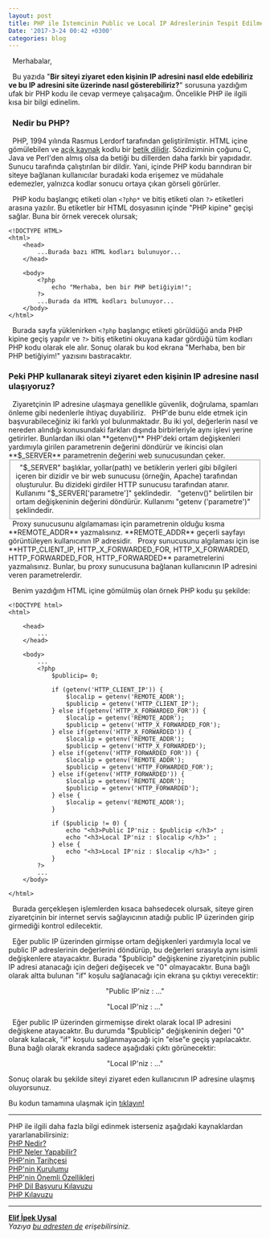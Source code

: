 ```yaml
---
layout: post
title: PHP ile İstemcinin Public ve Local IP Adreslerinin Tespit Edilmesi
Date: '2017-3-24 00:42 +0300'
categories: blog
---
```


&nbsp; Merhabalar,  
  
&nbsp; Bu yazıda "**Bir siteyi ziyaret eden kişinin IP adresini nasıl elde edebiliriz ve bu IP adresini site üzerinde nasıl gösterebiliriz?**" sorusuna yazdığım ufak bir PHP kodu ile cevap vermeye çalışacağım. Öncelikle PHP ile ilgili kısa bir bilgi edinelim.  
  
<h3> &nbsp; Nedir bu PHP? </h3>

&nbsp; PHP, 1994 yılında Rasmus Lerdorf tarafından geliştirilmiştir. HTML içine gömülebilen ve [açık kaynak](https://tr.wikipedia.org/wiki/A%C3%A7%C4%B1k_kaynak) kodlu bir [betik dilidir](https://tr.wikipedia.org/wiki/Betik_dili). Sözdiziminin çoğunu C, Java ve Perl'den almış olsa da betiği bu dillerden daha farklı bir yapıdadır. Sunucu tarafında çalıştırılan bir dildir. Yani, içinde PHP kodu barındıran bir siteye bağlanan kullanıcılar buradaki koda erişemez ve müdahale edemezler, yalnızca kodlar sonucu ortaya çıkan görseli görürler.    
  
  &nbsp;  PHP kodu başlangıç etiketi olan `<?php*` ve bitiş etiketi olan `?>` etiketleri arasına yazılır. Bu etiketler bir HTML dosyasının içinde "PHP kipine" geçişi sağlar. Buna bir örnek verecek olursak;  
  
```
<!DOCTYPE HTML>
<html>
    <head>
        ...Burada bazı HTML kodları bulunuyor...
    </head>

    <body>
        <?php 
            echo "Merhaba, ben bir PHP betiğiyim!";
        ?>
        ...Burada da HTML kodları bulunuyor...
    </body>
</html>

```
  
&nbsp; Burada sayfa yüklenirken `<?php` başlangıç etiketi görüldüğü anda PHP kipine geçiş yapılır ve `?>` bitiş etiketini okuyana kadar gördüğü tüm kodları PHP kodu olarak ele alır. Sonuç olarak bu kod ekrana "Merhaba, ben bir PHP betiğiyim!" yazısını bastıracaktır.  
  
<h3>Peki PHP kullanarak siteyi ziyaret eden kişinin IP adresine nasıl ulaşıyoruz?</h3>
&nbsp; Ziyaretçinin IP adresine ulaşmaya genellikle güvenlik, doğrulama, spamları önleme gibi nedenlerle ihtiyaç duyabiliriz.  
&nbsp; PHP'de bunu elde etmek için başvurabileceğiniz iki farklı yol bulunmaktadır. Bu iki yol, değerlerin nasıl ve nereden alındığı konusundaki farkları dışında birbirleriyle aynı işlevi yerine getirirler. Bunlardan ilki olan **getenv()** PHP'deki ortam değişkenleri yardımıyla girilen parametrenin değerini döndürür ve ikincisi olan **$_SERVER** parametrenin değerini web sunucusundan çeker.  
<fieldset>
&nbsp; "$_SERVER" başlıklar, yollar(path) ve betiklerin yerleri gibi bilgileri içeren bir dizidir ve bir web sunucusu (örneğin, Apache) tarafından oluşturulur. Bu dizideki girdiler HTTP sunucusu tarafından atanır. Kullanımı "$_SERVER['parametre']" şeklindedir.  
&nbsp; "getenv()" belirtilen bir ortam değişkeninin değerini döndürür. Kullanımı "getenv ('parametre')" şeklindedir.  
</fieldset>  
&nbsp; Proxy sunucusunu algılamaması için parametrenin olduğu kısma **REMOTE_ADDR** yazmalısınız. **REMOTE_ADDR** geçerli sayfayı görüntüleyen kullanıcının IP adresidir.  
&nbsp; Proxy sunucusunu algılaması için ise **HTTP_CLIENT_IP, HTTP_X_FORWARDED_FOR, HTTP_X_FORWARDED, HTTP_FORWARDED_FOR, HTTP_FORWARDED** parametrelerini yazmalısınız. Bunlar, bu proxy sunucusuna bağlanan kullanıcının IP adresini veren parametrelerdir.  
  
&nbsp; Benim yazdığım HTML içine gömülmüş olan örnek PHP kodu şu şekilde:  
```
<!DOCTYPE html>
<html>

    <head>
        ...
    </head>

    <body>
        ...
        <?php
            $publicip= 0;

            if (getenv('HTTP_CLIENT_IP')) {
                $localip = getenv('REMOTE_ADDR');
                $publicip = getenv('HTTP_CLIENT_IP'); 
            } else if(getenv('HTTP_X_FORWARDED_FOR')) {
                $localip = getenv('REMOTE_ADDR');
                $publicip = getenv('HTTP_X_FORWARDED_FOR');
            } else if(getenv('HTTP_X_FORWARDED')) {
                $localip = getenv('REMOTE_ADDR');
                $publicip = getenv('HTTP_X_FORWARDED');
            } else if(getenv('HTTP_FORWARDED_FOR')) {
                $localip = getenv('REMOTE_ADDR');
                $publicip = getenv('HTTP_FORWARDED_FOR');
            } else if(getenv('HTTP_FORWARDED')) {
                $localip = getenv('REMOTE_ADDR');
                $publicip = getenv('HTTP_FORWARDED');
            } else {
                $localip = getenv('REMOTE_ADDR');
            }
                
            if ($publicip != 0) {
                echo "<h3>Public IP'niz : $publicip </h3>" ;
                echo "<h3>Local IP'niz : $localip </h3>" ; 
            } else {
                echo "<h3>Local IP'niz : $localip </h3>" ;                    
            }
        ?>   
        ...   
    </body>

</html>
```
&nbsp; Burada gerçekleşen işlemlerden kısaca bahsedecek olursak, siteye giren ziyaretçinin bir internet servis sağlayıcının atadığı public IP üzerinden girip girmediği kontrol edilecektir.  
  
&nbsp; Eğer public IP üzerinden girmişse ortam değişkenleri yardımıyla local ve public IP adreslerinin değerlerini döndürüp, bu değerleri sırasıyla aynı isimli değişkenlere atayacaktır. Burada "$publicip" değişkenine ziyaretçinin public IP adresi atanacağı için değeri değişecek ve "0" olmayacaktır. Buna bağlı olarak altta bulunan "if" koşulu sağlanacağı için ekrana şu çıktıyı verecektir:  
<center>
    "Public IP'niz : ..."  <p></p>  
    "Local IP'niz : ..."  <p></p> 
</center>  
  
&nbsp; Eğer public IP üzerinden girmemişse direkt olarak local IP adresini değişkene atayacaktır. Bu durumda "$publicip" değişkeninin değeri "0" olarak kalacak, "if" koşulu sağlanmayacağı için "else"e geçiş yapılacaktır. Buna bağlı olarak ekranda sadece aşağıdaki çıktı görünecektir:    
<center>
    "Local IP'niz : ..."  <p></p>
</center>  

Sonuç olarak bu şekilde siteyi ziyaret eden kullanıcının IP adresine ulaşmış oluyorsunuz.  
  
Bu kodun tamamına ulaşmak için [tıklayın!](https://github.com/elifipekuysal/My-PHP-Codes/blob/master/publicandlocalip.php)
    
---    
      
PHP ile ilgili daha fazla bilgi edinmek isterseniz aşağıdaki kaynaklardan yararlanabilirsiniz:  
[PHP Nedir?](http://php.net/manual/tr/intro-whatis.php)  
[PHP Neler Yapabilir?](http://php.net/manual/tr/intro-whatcando.php)  
[PHP'nin Tarihçesi](http://php.net/manual/tr/history.php)  
[PHP'nin Kurulumu](http://php.net/manual/tr/install.php)  
[PHP'nin Önemli Özellikleri](http://php.net/manual/tr/funcref.php)  
[PHP Dil Başvuru Kılavuzu](http://php.net/manual/tr/langref.php)  
[PHP Kılavuzu](http://php.net/manual/tr/features.php)  
     
---   
  
**[Elif İpek Uysal](https://twitter.com/elifipekuysal)**  
*Yazıya [bu adresten de](https://elifipekuysal.github.io/php-ile-istemcinin-public-ve-local-ip-adreslerinin-tespit-edilmesi.html) erişebilirsiniz.*

